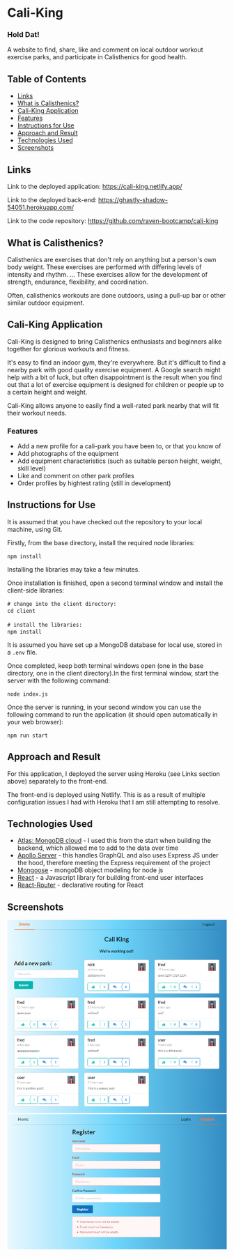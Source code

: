 # Cali-King
### Hold Dat!

A website to find, share, like and comment on local outdoor workout exercise parks, and participate in Calisthenics for good health.

## Table of Contents
- [Links](#links)
- [What is Calisthenics?](#what-is-calisthenics)
- [Cali-King Application](#cali-king-application)
- [Features](#features)
- [Instructions for Use](#instructions-for-use)
- [Approach and Result](#approach-and-result)
- [Technologies Used](#technologies-used)
- [Screenshots](#screenshots)

## Links

Link to the deployed application: https://cali-king.netlify.app/

Link to the deployed back-end: https://ghastly-shadow-54051.herokuapp.com/

Link to the code repository: https://github.com/raven-bootcamp/cali-king

## What is Calisthenics?
Calisthenics are exercises that don't rely on anything but a person's own body weight. These exercises are performed with differing levels of intensity and rhythm. ... These exercises allow for the development of strength, endurance, flexibility, and coordination.

Often, calisthenics workouts are done outdoors, using a pull-up bar or other similar outdoor equipment.

## Cali-King Application

Cali-King is designed to bring Calisthenics enthusiasts and beginners alike together for glorious workouts and fitness.

It's easy to find an indoor gym, they're everywhere.  But it's difficult to find a nearby park with good quality exercise equipment.  A Google search might help with a bit of luck, but often disappointment is the result when you find out that a lot of exercise equipment is designed for children or people up to a certain height and weight.

Cali-King allows anyone to easily find a well-rated park nearby that will fit their workout needs.

### Features
- Add a new profile for a cali-park you have been to, or that you know of
- Add photographs of the equipment
- Add equipment characteristics (such as suitable person height, weight, skill level)
- Like and comment on other park profiles
- Order profiles by hightest rating (still in development)

## Instructions for Use
It is assumed that you have checked out the repository to your local machine, using Git.

Firstly, from the base directory, install the required node libraries:
```
npm install
```
Installing the libraries may take a few minutes.

Once installation is finished, open a second terminal window and install the client-side libraries:
```
# change into the client directory:
cd client

# install the libraries:
npm install
```
It is assumed you have set up a MongoDB database for local use, stored in a `.env` file. 

Once completed, keep both terminal windows open (one in the base directory, one in the client directory).In the first terminal window, start the server with the following command: 
```
node index.js
```
Once the server is running, in your second window you can use the following command to run the application (it should open automatically in your web browser):
```
npm run start
```
## Approach and Result
For this application, I deployed the server using Heroku (see Links section above) separately to the front-end.

The front-end is deployed using Netlify.  This is as a result of multiple configuration issues I had with Heroku that I am still attempting to resolve.

## Technologies Used
- [Atlas: MongoDB cloud](https://www.mongodb.com/cloud/atlas/register) - I used this from the start when building the backend, which allowed me to add to the data over time
- [Apollo Server](https://www.apollographql.com/docs/apollo-server/getting-started/) - this handles GraphQL and also uses Express JS under the hood, therefore meeting the Express requirement of the project
- [Mongoose](https://mongoosejs.com/) - mongoDB object modeling for node js
- [React](https://reactjs.org/) - a Javascript library for building front-end user interfaces
- [React-Router](https://reactrouter.com/web/guides/quick-start) - declarative routing for React

## Screenshots
![image](assets/main.png)
![image](assets/register.png)

